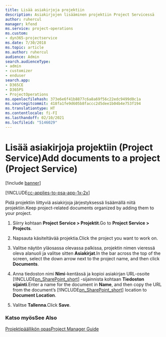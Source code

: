 ```yaml
---
title: Lisää asiakirjoja projektiin
description: Asiakirjojen lisääminen projektiin Project Servicessä
author: ruhercul
manager: kfend
ms.service: project-operations
ms.custom:
- dyn365-projectservice
ms.date: 7/30/2018
ms.topic: article
ms.author: ruhercul
audience: Admin
search.audienceType:
- admin
- customizer
- enduser
search.app:
- D365CE
- D365PS
- ProjectOperations
ms.openlocfilehash: 373e6e6f41b8877c6a8a69f56c22edc9499d0c1a
ms.sourcegitcommit: 418fa1fe9d605b8faccc2d5dee1b04b4e753f194
ms.translationtype: HT
ms.contentlocale: fi-FI
ms.lasthandoff: 02/10/2021
ms.locfileid: "5146029"
---
```

# <a name="add-documents-to-a-project-project-service"></a><span data-ttu-id="802d6-103">Lisää asiakirjoja projektiin (Project Service)</span><span class="sxs-lookup"><span data-stu-id="802d6-103">Add documents to a project (Project Service)</span></span>

[!include [banner](../includes/psa-now-project-operations.md)]

[!INCLUDE[cc-applies-to-psa-app-1x-2x](../includes/cc-applies-to-psa-app-1x-2x.md)]

<span data-ttu-id="802d6-104">Pidä projektiin liittyviä asiakirjoja järjestyksessä lisäämällä niitä projektiin.</span><span class="sxs-lookup"><span data-stu-id="802d6-104">Keep project-related documents organized by adding them to your project.</span></span>  
  
1. <span data-ttu-id="802d6-105">Siirry kohtaan **Project Service > Projektit**.</span><span class="sxs-lookup"><span data-stu-id="802d6-105">Go to **Project Service > Projects**.</span></span>  
  
2. <span data-ttu-id="802d6-106">Napsauta käsiteltävää projektia.</span><span class="sxs-lookup"><span data-stu-id="802d6-106">Click the project you want to work on.</span></span>  
  
3. <span data-ttu-id="802d6-107">Valitse näytön yläosassa olevassa palkissa, projektin nimen vieressä oleva alanuoli ja valitse sitten **Asiakirjat**.</span><span class="sxs-lookup"><span data-stu-id="802d6-107">In the bar across the top of the screen, select the down arrow next to the project name, and then click **Documents**.</span></span>  
  
4. <span data-ttu-id="802d6-108">Anna tiedoston nimi **Nimi**-kentässä ja kopioi asiakirjan URL-osoite [!INCLUDE[pn_SharePoint_short](../includes/pn-sharepoint-short.md)] -sijainnista kohtaan **Tiedoston sijainti**.</span><span class="sxs-lookup"><span data-stu-id="802d6-108">Enter a name for the document in **Name**,  and then copy the URL from the document’s [!INCLUDE[pn_SharePoint_short](../includes/pn-sharepoint-short.md)] location to **Document Location**.</span></span>  
  
5. <span data-ttu-id="802d6-109">Valitse **Tallenna**.</span><span class="sxs-lookup"><span data-stu-id="802d6-109">Click **Save**.</span></span>  
  
### <a name="see-also"></a><span data-ttu-id="802d6-110">Katso myös</span><span class="sxs-lookup"><span data-stu-id="802d6-110">See Also</span></span>  
 [<span data-ttu-id="802d6-111">Projektipäällikön opas</span><span class="sxs-lookup"><span data-stu-id="802d6-111">Project Manager Guide</span></span>](../psa/project-manager-guide.md)

